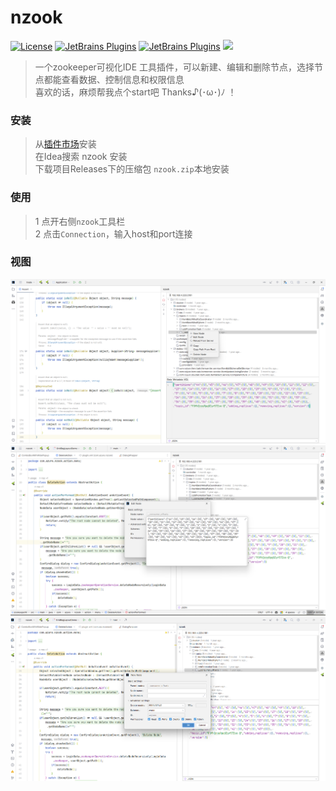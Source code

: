 # nzook
[![License](https://img.shields.io/badge/License-MIT-blue.svg?color=45CC13)](https://github.com/poison0/nzook/blob/main/LICENSE)
[![JetBrains Plugins](https://img.shields.io/jetbrains/plugin/v/com.azure.wind.nzook?color=FD8836)](https://plugins.jetbrains.com/plugin/22051)
[![JetBrains Plugins](https://img.shields.io/jetbrains/plugin/d/com.azure.wind.nzook?color=D05DE3)](https://plugins.jetbrains.com/plugin/22051)
[![](https://img.shields.io/github/release/poison0/nzook.svg)](https://github.com/poison0/nzook/releases)
 > 一个zookeeper可视化IDE 工具插件，可以新建、编辑和删除节点，选择节点都能查看数据、控制信息和权限信息  
 > 喜欢的话，麻烦帮我点个start吧  Thanks♪(･ω･)ﾉ ！


### 安装
> 从[插件市场](https://plugins.jetbrains.com/plugin/22051-nzook)安装  
> 在Idea搜索 nzook 安装  
> 下载项目Releases下的压缩包 `nzook.zip`本地安装  

### 使用
> 1 点开右侧`nzook`工具栏  
> 2 点击`Connection`，输入host和port连接  

### 视图
![图片1](https://github.com/poison0/nzook/blob/main/src/main/resources/images.show/20230614174953.png "图片1")
![图片2](https://github.com/poison0/nzook/blob/main/src/main/resources/images.show/20230614175551.png "图片2")
![图片3](https://github.com/poison0/nzook/blob/main/src/main/resources/images.show/20230614175658.png "图片3")
